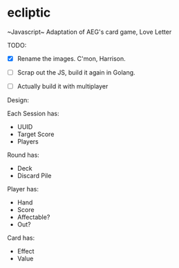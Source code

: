 # ecliptic
~Javascript~ Adaptation of AEG's card game, Love Letter

TODO: 
- [x] Rename the images.  C'mon, Harrison.
- [ ] Scrap out the JS, build it again in Golang. 
- [ ] Actually build it with multiplayer


Design:

Each Session has:
- UUID
- Target Score
- Players

Round has:
- Deck
- Discard Pile

Player has:
- Hand
- Score
- Affectable?
- Out?

Card has:
- Effect
- Value